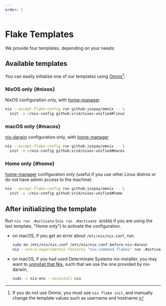 ```yaml
---
order: 1
---
```


# Flake Templates

We provide four templates, depending on your needs:

## Available templates

You can easily initialize one of our templates using [Omnix](https://omnix.page/om/init.html)[^no-omnix]:

[^no-omnix]: If you do not use Omnix, you must use `nix flake init`, and manually change the template values such as username and hostname.

### NixOS only {#nixos}

NixOS configuration only, with [home-manager]

```sh
nix --accept-flake-config run github:juspay/omnix -- \
  init -o ~/nix-config github:srid/nixos-unified#linux
```

### macOS only {#macos}

[nix-darwin] configuration only, with [home-manager]

```sh
nix --accept-flake-config run github:juspay/omnix -- \
  init -o ~/nix-config github:srid/nixos-unified#macos
```

### Home only {#home}

[home-manager] configuration only (useful if you use other Linux distros or do not have admin access to the machine)

```bash
nix --accept-flake-config run github:juspay/omnix -- \
  init -o ~/nix-config github:srid/nixos-unified#home
```

## After initializing the template

Run `nix run .#activate` (`nix run .#activate $USER@` if you are using the last template, "Home only") to activate the configuration.

- on macOS, if you get an error about `/etc/nix/nix.conf`, run:
  ```sh
  sudo mv /etc/nix/nix.conf /etc/nix/nix.conf.before-nix-darwin
  nix --extra-experimental-features "nix-command flakes" run .#activate
  ```
- on macOS, if you had used Determinate Systems nix-installer, you may want to [uninstall that Nix](https://github.com/LnL7/nix-darwin/issues/931#issuecomment-2075596824), such that we use the one provided by nix-darwin,
  ```sh
  sudo -i nix-env --uninstall nix
  ```

[^intel]: If you are on an Intel Mac, also change `nixpkgs.hostPlatform` accordingly.

[home-manager]: https://github.com/nix-community/home-manager

[nix-darwin]: https://github.com/LnL7/nix-darwin
